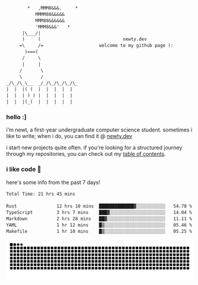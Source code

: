 ```txt
        *   ,MMM8&&&.     *
           MMMM88&&&&&
           MMM88&&&&&&
           'MMM8&&&'   *
      |\___/|
      )     (                               newty.dev
     =\     /=                     welcome to my github page (:
       )===(
      /     \
      |     |
     /       \
     \       /
_/\_/\_\__  _/_/\_/\_/\_/\_
|  |  |( (  |  |  |  |  |
|  |  | ) ) |  |  |  |  |
|  |  |(_(  |  |  |  |  |
```

### hello :]

i'm newt, a first-year undergraduate computer science student. sometimes i like to write; when i do, you can find it @ [newty.dev](https://newty.dev)

i start new projects quite often. if you're looking for a structured journey through my repositories, you can check out my [table of contents](https://github.com/isitreallyalive/toc).

### i like code 🦊

here's some info from the past 7 days!

<!--START_SECTION:waka-->

```txt
Total Time: 21 hrs 45 mins

Rust               12 hrs 10 mins  █████████████▓░░░░░░░░░░░   54.78 %
TypeScript         3 hrs 7 mins    ███▓░░░░░░░░░░░░░░░░░░░░░   14.04 %
Markdown           2 hrs 28 mins   ██▓░░░░░░░░░░░░░░░░░░░░░░   11.11 %
YAML               1 hr 12 mins    █▒░░░░░░░░░░░░░░░░░░░░░░░   05.46 %
Makefile           1 hr 10 mins    █▒░░░░░░░░░░░░░░░░░░░░░░░   05.25 %
```

<!--END_SECTION:waka-->

![snake commit graph](https://raw.githubusercontent.com/isitreallyalive/isitreallyalive/refs/heads/snake/ctp-mocha-mauve.svg)
